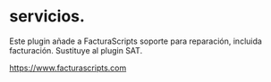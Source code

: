 # servicios.
Este plugin añade a FacturaScripts soporte para reparación, incluida facturación.
Sustituye al plugin SAT.

https://www.facturascripts.com